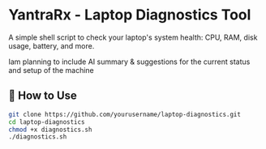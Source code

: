 # YantraRx - Laptop Diagnostics Tool

A simple shell script to check your laptop's system health: CPU, RAM, disk usage, battery, and more.

Iam planning to include AI summary & suggestions for the current status and setup of the machine

## 🔧 How to Use

```bash
git clone https://github.com/yourusername/laptop-diagnostics.git
cd laptop-diagnostics
chmod +x diagnostics.sh
./diagnostics.sh
